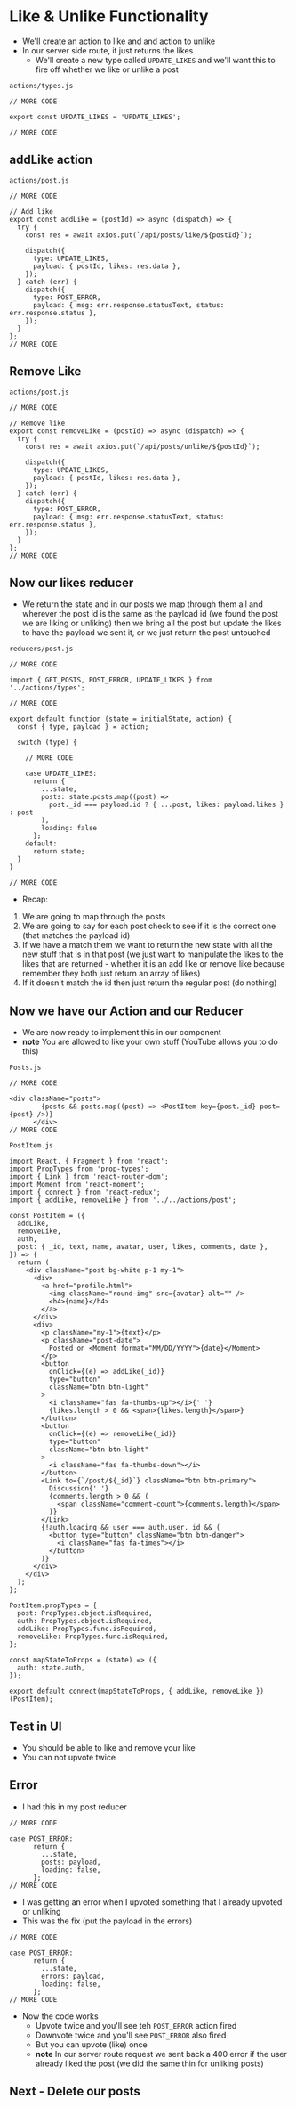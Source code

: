 # Like & Unlike Functionality
* We'll create an action to like and and action to unlike
* In our server side route, it just returns the likes
    - We'll create a new type called `UPDATE_LIKES` and we'll want this to fire off whether we like or unlike a post

`actions/types.js`

```
// MORE CODE

export const UPDATE_LIKES = 'UPDATE_LIKES';

// MORE CODE
```

## addLike action
`actions/post.js`

```
// MORE CODE

// Add like
export const addLike = (postId) => async (dispatch) => {
  try {
    const res = await axios.put(`/api/posts/like/${postId}`);

    dispatch({
      type: UPDATE_LIKES,
      payload: { postId, likes: res.data },
    });
  } catch (err) {
    dispatch({
      type: POST_ERROR,
      payload: { msg: err.response.statusText, status: err.response.status },
    });
  }
};
// MORE CODE
```

## Remove Like
`actions/post.js`

```
// MORE CODE

// Remove like
export const removeLike = (postId) => async (dispatch) => {
  try {
    const res = await axios.put(`/api/posts/unlike/${postId}`);

    dispatch({
      type: UPDATE_LIKES,
      payload: { postId, likes: res.data },
    });
  } catch (err) {
    dispatch({
      type: POST_ERROR,
      payload: { msg: err.response.statusText, status: err.response.status },
    });
  }
};
// MORE CODE
```

## Now our likes reducer
* We return the state and in our posts we map through them all and wherever the post id is the same as the payload id (we found the post we are liking or unliking) then we bring all the post but update the likes to have the payload we sent it, or we just return the post untouched

`reducers/post.js`

```
// MORE CODE

import { GET_POSTS, POST_ERROR, UPDATE_LIKES } from '../actions/types';

// MORE CODE

export default function (state = initialState, action) {
  const { type, payload } = action;

  switch (type) {

    // MORE CODE

    case UPDATE_LIKES:
      return {
        ...state,
        posts: state.posts.map((post) =>
          post._id === payload.id ? { ...post, likes: payload.likes } : post
        ),
        loading: false
      };
    default:
      return state;
  }
}

// MORE CODE
```

* Recap:

1. We are going to map through the posts
2. We are going to say for each post check to see if it is the correct one (that matches the payload id)
3. If we have a match them we want to return the new state with all the new stuff that is in that post (we just want to manipulate the likes to the likes that are returned - whether it is an add like or remove like because remember they both just return an array of likes)
4. If it doesn't match the id then just return the regular post (do nothing)

## Now we have our Action and our Reducer
* We are now ready to implement this in our component
* **note** You are allowed to like your own stuff (YouTube allows you to do this)

`Posts.js`

```
// MORE CODE

<div className="posts">
        {posts && posts.map((post) => <PostItem key={post._id} post={post} />)}
      </div>
// MORE CODE
```

`PostItem.js`

```
import React, { Fragment } from 'react';
import PropTypes from 'prop-types';
import { Link } from 'react-router-dom';
import Moment from 'react-moment';
import { connect } from 'react-redux';
import { addLike, removeLike } from '../../actions/post';

const PostItem = ({
  addLike,
  removeLike,
  auth,
  post: { _id, text, name, avatar, user, likes, comments, date },
}) => {
  return (
    <div className="post bg-white p-1 my-1">
      <div>
        <a href="profile.html">
          <img className="round-img" src={avatar} alt="" />
          <h4>{name}</h4>
        </a>
      </div>
      <div>
        <p className="my-1">{text}</p>
        <p className="post-date">
          Posted on <Moment format="MM/DD/YYYY">{date}</Moment>
        </p>
        <button
          onClick={(e) => addLike(_id)}
          type="button"
          className="btn btn-light"
        >
          <i className="fas fa-thumbs-up"></i>{' '}
          {likes.length > 0 && <span>{likes.length}</span>}
        </button>
        <button
          onClick={(e) => removeLike(_id)}
          type="button"
          className="btn btn-light"
        >
          <i className="fas fa-thumbs-down"></i>
        </button>
        <Link to={`/post/${_id}`} className="btn btn-primary">
          Discussion{' '}
          {comments.length > 0 && (
            <span className="comment-count">{comments.length}</span>
          )}
        </Link>
        {!auth.loading && user === auth.user._id && (
          <button type="button" className="btn btn-danger">
            <i className="fas fa-times"></i>
          </button>
        )}
      </div>
    </div>
  );
};

PostItem.propTypes = {
  post: PropTypes.object.isRequired,
  auth: PropTypes.object.isRequired,
  addLike: PropTypes.func.isRequired,
  removeLike: PropTypes.func.isRequired,
};

const mapStateToProps = (state) => ({
  auth: state.auth,
});

export default connect(mapStateToProps, { addLike, removeLike })(PostItem);
```

## Test in UI
* You should be able to like and remove your like
* You can not upvote twice

## Error
* I had this in my post reducer

```
// MORE CODE

case POST_ERROR:
      return {
        ...state,
        posts: payload,
        loading: false,
      };
// MORE CODE
```

* I was getting an error when I upvoted something that I already upvoted or unliking
* This was the fix (put the payload in the errors)

```
// MORE CODE

case POST_ERROR:
      return {
        ...state,
        errors: payload,
        loading: false,
      };
// MORE CODE
```

* Now the code works
    - Upvote twice and you'll see teh `POST_ERROR` action fired
    - Downvote twice and you'll see `POST_ERROR` also fired
    - But you can upvote (like) once
    - **note** In our server route request we sent back a 400 error if the user already liked the post (we did the same thin for unliking posts)

## Next - Delete our posts
